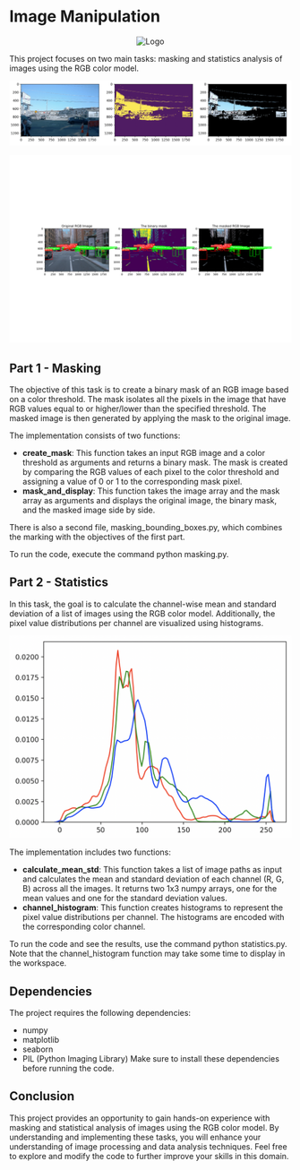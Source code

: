 # Image Manipulation


<div align="center">
    <img src="https://thedatascientist.digital/img/logo.png" alt="Logo" width="25%">
</div>

This project focuses on two main tasks: masking and statistics analysis of images using the RGB color model.

![](example.png)

![](example3.png)


## Part 1 - Masking

The objective of this task is to create a binary mask of an RGB image based on a color threshold. The mask isolates all the pixels in the image that have RGB values equal to or higher/lower than the specified threshold. The masked image is then generated by applying the mask to the original image.

The implementation consists of two functions:

- **create_mask**: This function takes an input RGB image and a color threshold as arguments and returns a binary mask. The mask is created by comparing the RGB values of each pixel to the color threshold and assigning a value of 0 or 1 to the corresponding mask pixel.
- **mask_and_display**: This function takes the image array and the mask array as arguments and displays the original image, the binary mask, and the masked image side by side.

There is also a second file, masking_bounding_boxes.py, which combines the marking with the objectives of the first part.

To run the code, execute the command python masking.py.

## Part 2 - Statistics

In this task, the goal is to calculate the channel-wise mean and standard deviation of a list of images using the RGB color model. Additionally, the pixel value distributions per channel are visualized using histograms.

![](example2.png)

The implementation includes two functions:

- **calculate_mean_std**: This function takes a list of image paths as input and calculates the mean and standard deviation of each channel (R, G, B) across all the images. It returns two 1x3 numpy arrays, one for the mean values and one for the standard deviation values.
- **channel_histogram**: This function creates histograms to represent the pixel value distributions per channel. The histograms are encoded with the corresponding color channel.

To run the code and see the results, use the command python statistics.py. Note that the channel_histogram function may take some time to display in the workspace.
## Dependencies

The project requires the following dependencies:

- numpy
- matplotlib
- seaborn
- PIL (Python Imaging Library)
Make sure to install these dependencies before running the code.
## Conclusion

This project provides an opportunity to gain hands-on experience with masking and statistical analysis of images using the RGB color model. By understanding and implementing these tasks, you will enhance your understanding of image processing and data analysis techniques. Feel free to explore and modify the code to further improve your skills in this domain.